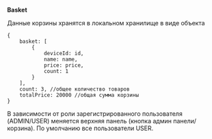 **Basket**

Данные корзины хранятся в локальном хранилище в виде объекта

```
{
    basket: [
        {
            deviceId: id, 
            name: name, 
            price: price, 
            count: 1
        }
    ], 
    count: 3, //общее количество товаров
    totalPrice: 20000 //общая сумма корзины
}
```

В зависимости от роли зарегистрированного пользователя (ADMIN/USER) меняется верхняя панель (кнопка админ панели/корзина). По умолчанию все пользователи USER.




